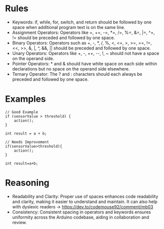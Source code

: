 # Rules
- Keywords: if, while, for, switch, and return should be followed by one space when additional program text is on the same line.
- Assignment Operators: Operators like =, +=, -=, *=, /=, %=, &=, |=, ^=, != should be preceded and followed by one space.
- Binary Operators: Operators such as +, -, *, /, %, <, <=, >, >=, ==, !=, <<, >>, &, |, ^, &&, || should be preceded and followed by one space.
- Unary Operators: Operators like +, -, ++, --, !, ~ should not have a space on the operand side.
- Pointer Operators: * and & should have white space on each side within declarations but no space on the operand side elsewhere.
- Ternary Operator: The ? and : characters should each always be preceded and followed by one space.

# Examples
```
// Good Example
if (sensorValue > threshold) {
    action();
}

int result = a + b;

// Needs Improvement
if(sensorValue>threshold){
    action();
}

int result=a+b;
```

# Reasoning
- Readability and Clarity: Proper use of spaces enhances code readability and clarity, making it easier to understand and maintain. It can also help with dyslexic readers → https://dev.to/codemouse92/comment/mb03
- Consistency: Consistent spacing in operators and keywords ensures uniformity across the Arduino codebase, aiding in collaboration and review.